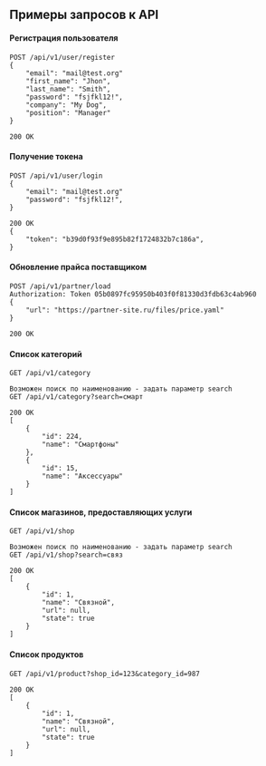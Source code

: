 ## Примеры запросов к API 

#### Регистрация пользователя
```
POST /api/v1/user/register
{
    "email": "mail@test.org"
    "first_name": "Jhon",
    "last_name": "Smith",
    "password": "fsjfkl12!",
    "company": "My Dog",
    "position": "Manager"
}

200 OK
```

#### Получение токена
```
POST /api/v1/user/login
{
    "email": "mail@test.org"
    "password": "fsjfkl12!",
}

200 OK
{
    "token": "b39d0f93f9e895b82f1724832b7c186a",
}
```

#### Обновление прайса поставщиком
```
POST /api/v1/partner/load
Authorization: Token 05b0897fc95950b403f0f81330d3fdb63c4ab960
{
    "url": "https://partner-site.ru/files/price.yaml"
}

200 OK
```

#### Список категорий
```
GET /api/v1/category

Возможен поиск по наименованию - задать параметр search 
GET /api/v1/category?search=смарт

200 OK
[
    {
        "id": 224,
        "name": "Смартфоны"
    },
    {
        "id": 15,
        "name": "Аксессуары"
    }
]
```
#### Список магазинов, предоставляющих услуги
```
GET /api/v1/shop

Возможен поиск по наименованию - задать параметр search 
GET /api/v1/shop?search=связ

200 OK
[
    {
        "id": 1,
        "name": "Связной",
        "url": null,
        "state": true
    }
]
```
#### Список продуктов
```
GET /api/v1/product?shop_id=123&category_id=987

200 OK
[
    {
        "id": 1,
        "name": "Связной",
        "url": null,
        "state": true
    }
]
```